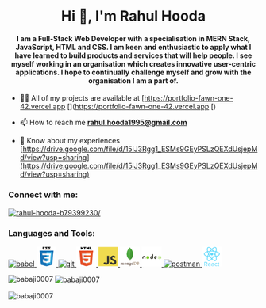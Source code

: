 <h1 align="center">Hi 👋, I'm Rahul Hooda</h1>
<h4 align="center">I am a Full-Stack Web Developer with a specialisation in MERN Stack, JavaScript, HTML and CSS. I am keen and enthusiastic to apply what I have learned to build products and services that will help people. I see myself working in an organisation which creates innovative user-centric applications. I hope to continually challenge myself and grow with the organisation I am a part of.</h4>


- 👨‍💻 All of my projects are available at [https://portfolio-fawn-one-42.vercel.app [](https://portfolio-fawn-one-42.vercel.app [)

- 📫 How to reach me **rahul.hooda1995@gmail.com**

- 📄 Know about my experiences [https://drive.google.com/file/d/15iJ3Rgg1_ESMs9GEyPSLzQEXdUsjepMd/view?usp=sharing](https://drive.google.com/file/d/15iJ3Rgg1_ESMs9GEyPSLzQEXdUsjepMd/view?usp=sharing)

<h3 align="left">Connect with me:</h3>
<p align="left">
<a href="https://linkedin.com/in/rahul-hooda-b79399230/" target="blank"><img align="center" src="https://raw.githubusercontent.com/rahuldkjain/github-profile-readme-generator/master/src/images/icons/Social/linked-in-alt.svg" alt="rahul-hooda-b79399230/" height="30" width="40" /></a>
</p>

<h3 align="left">Languages and Tools:</h3>
<p align="left"> <a href="https://babeljs.io/" target="_blank" rel="noreferrer"> <img src="https://www.vectorlogo.zone/logos/babeljs/babeljs-icon.svg" alt="babel" width="40" height="40"/> </a> <a href="https://www.w3schools.com/css/" target="_blank" rel="noreferrer"> <img src="https://raw.githubusercontent.com/devicons/devicon/master/icons/css3/css3-original-wordmark.svg" alt="css3" width="40" height="40"/> </a> <a href="https://git-scm.com/" target="_blank" rel="noreferrer"> <img src="https://www.vectorlogo.zone/logos/git-scm/git-scm-icon.svg" alt="git" width="40" height="40"/> </a> <a href="https://www.w3.org/html/" target="_blank" rel="noreferrer"> <img src="https://raw.githubusercontent.com/devicons/devicon/master/icons/html5/html5-original-wordmark.svg" alt="html5" width="40" height="40"/> </a> <a href="https://developer.mozilla.org/en-US/docs/Web/JavaScript" target="_blank" rel="noreferrer"> <img src="https://raw.githubusercontent.com/devicons/devicon/master/icons/javascript/javascript-original.svg" alt="javascript" width="40" height="40"/> </a> <a href="https://www.mongodb.com/" target="_blank" rel="noreferrer"> <img src="https://raw.githubusercontent.com/devicons/devicon/master/icons/mongodb/mongodb-original-wordmark.svg" alt="mongodb" width="40" height="40"/> </a> <a href="https://nodejs.org" target="_blank" rel="noreferrer"> <img src="https://raw.githubusercontent.com/devicons/devicon/master/icons/nodejs/nodejs-original-wordmark.svg" alt="nodejs" width="40" height="40"/> </a> <a href="https://postman.com" target="_blank" rel="noreferrer"> <img src="https://www.vectorlogo.zone/logos/getpostman/getpostman-icon.svg" alt="postman" width="40" height="40"/> </a> <a href="https://reactjs.org/" target="_blank" rel="noreferrer"> <img src="https://raw.githubusercontent.com/devicons/devicon/master/icons/react/react-original-wordmark.svg" alt="react" width="40" height="40"/> </a> </p>

<p><img align="left" src="https://github-readme-stats.vercel.app/api/top-langs?username=babaji0007&show_icons=true&locale=en&layout=compact" alt="babaji0007" /></p>

<p>&nbsp;<img align="center" src="https://github-readme-stats.vercel.app/api?username=babaji0007&show_icons=true&locale=en" alt="babaji0007" /></p>

<p><img align="center" src="https://github-readme-streak-stats.herokuapp.com/?user=babaji0007&" alt="babaji0007" /></p>
